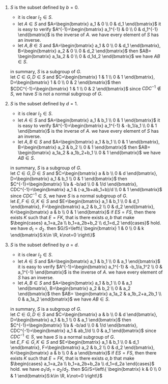 1. $S$ is the subset defined by $b=0$.
   - it is clear $I_2 \in S$.
   - let $A \in S$ and 
   $A=\begin{bmatrix}
   a_1 & 0 \\
   0 & d_1
   \end{bmatrix}$
   it is easy to verify 
   $A^{-1}=\begin{bmatrix}
   a_1^{-1} & 0 \\
   0 & d_1^{-1}
   \end{bmatrix}$
   is the inverse of $A$. we have every element of $S$ has an inverse.
   - let $A,B \in S$ and 
   $A=\begin{bmatrix}
   a_1 & 0 \\
   0 & d_1
   \end{bmatrix},
   B=\begin{bmatrix}
   a_2 & 0 \\
   0 & d_2
   \end{bmatrix}$
   then $AB=
   \begin{bmatrix}
   a_1a_2 & 0 \\
   0 & d_1d_2
   \end{bmatrix}$
   we have $AB\in S$.  

   in summary, $S$ is a subgroup of $G$.  
   let $C \in G, D\in S$ and 
   $C=\begin{bmatrix}
   1 & 1 \\
   0 & 1
   \end{bmatrix},
   D=\begin{bmatrix}
   1 & 0 \\
   0 & 2
   \end{bmatrix}$
   then $CDC^{-1}=\begin{bmatrix}
   1 & 1 \\
   0 & 2
   \end{bmatrix}$
   since $CDC^{-1}\notin S$, we have $S$ is not a normal subgroup of $G$.
2. $S$ is the subset defined by $d=1$.
   - it is clear $I_2 \in S$.
   - let $A \in S$ and 
   $A=\begin{bmatrix}
   a_1 & b_1 \\
   0 & 1
   \end{bmatrix}$
   it is easy to verify 
   $A^{-1}=\begin{bmatrix}
   a_1^{-1} & -b_1/a_1 \\
   0 & 1
   \end{bmatrix}$
   is the inverse of $A$. we have every element of $S$ has an inverse.
   - let $A,B \in S$ and 
   $A=\begin{bmatrix}
   a_1 & b_1 \\
   0 & 1
   \end{bmatrix},
   B=\begin{bmatrix}
   a_2 & b_2 \\
   0 & 1
   \end{bmatrix}$
   then $AB=
   \begin{bmatrix}
   a_1a_2 & a_1b_2+b_1 \\
   0 & 1
   \end{bmatrix}$
   we have $AB\in S$.  

   in summary, $S$ is a subgroup of $G$.  
   let $C \in G, D\in S$ and 
   $C=\begin{bmatrix}
   a & b \\
   0 & d
   \end{bmatrix},
   D=\begin{bmatrix}
   a_1 & b_1 \\
   0 & 1
   \end{bmatrix}$
   then $C^{-1}=\begin{bmatrix}
   1/a & -b/ad \\
   0 & 1/d
   \end{bmatrix},
   CDC^{-1}=\begin{bmatrix}
   a_1 & (-a_1b+ab_1+b)/d \\
   0 & 1
   \end{bmatrix}$
   since $CDC^{-1}\in S$, we have $S$ is a normal subgroup of $G$.  
   let $E,F\in G,K\in S$ and
   $E=\begin{bmatrix}
   a_1 & b_1 \\
   0 & d_1
   \end{bmatrix},
   F=\begin{bmatrix}
   a_2 & b_2 \\
   0 & d_2
   \end{bmatrix},
   K=\begin{bmatrix}
   a & b \\
   0 & 1
   \end{bmatrix}$
   if $ES =FS$, then there exists $K$ such that $E=FK$, that is there exists $a,b$ that make 
   $\begin{cases}
   a_1=a_2a  \\
   b_1=a_2b+b_2   \\
   d_1=d_2 
   \end{cases}$
   hold. we have $d_1=d_2$. then
   $G/S=\left\{
   \begin{bmatrix}
   1 & 0 \\
   0 & k
   \end{bmatrix}S:k\in \R, k\not=0   
   \right\}$
3. $S$ is the subset defined by $a=d$.
   - it is clear $I_2 \in S$.
   - let $A \in S$ and 
   $A=\begin{bmatrix}
   a_1 & b_1 \\
   0 & a_1
   \end{bmatrix}$
   it is easy to verify 
   $A^{-1}=\begin{bmatrix}
   a_1^{-1} & -b_1/a_1^2 \\
   0 & a_1^{-1}
   \end{bmatrix}$
   is the inverse of $A$. we have every element of $S$ has an inverse.
   - let $A,B \in S$ and 
   $A=\begin{bmatrix}
   a_1 & b_1 \\
   0 & a_1
   \end{bmatrix},
   B=\begin{bmatrix}
   a_2 & b_2 \\
   0 & a_2
   \end{bmatrix}$
   then $AB=
   \begin{bmatrix}
   a_1a_2 & a_1b_2+a_2b_1 \\
   0 & a_1a_2
   \end{bmatrix}$
   we have $AB\in S$.  

   in summary, $S$ is a subgroup of $G$.  
   let $C \in G, D\in S$ and 
   $C=\begin{bmatrix}
   a & b \\
   0 & d
   \end{bmatrix},
   D=\begin{bmatrix}
   a_1 & b_1 \\
   0 & a_1
   \end{bmatrix}$
   then $C^{-1}=\begin{bmatrix}
   1/a & -b/ad \\
   0 & 1/d
   \end{bmatrix},
   CDC^{-1}=\begin{bmatrix}
   a_1 & ab_1/d \\
   0 & a_1
   \end{bmatrix}$
   since $CDC^{-1}\in S$, we have $S$ is a normal subgroup of $G$.  
   let $E,F\in G,K\in S$ and
   $E=\begin{bmatrix}
   a_1 & b_1 \\
   0 & d_1
   \end{bmatrix},
   F=\begin{bmatrix}
   a_2 & b_2 \\
   0 & d_2
   \end{bmatrix},
   K=\begin{bmatrix}
   a & b \\
   0 & a
   \end{bmatrix}$
   if $ES =FS$, then there exists $K$ such that $E=FK$, that is there exists $a,b$ that make 
   $\begin{cases}
   a_1=a_2a  \\
   b_1=a_2b+b_2a   \\
   d_1=d_2a 
   \end{cases}$
   hold. we have $a_1/d_1=a_2/d_2$. then
   $G/S=\left\{
   \begin{bmatrix}
   k & 0 \\
   0 & 1
   \end{bmatrix}S:k\in \R, k\not=0   
   \right\}$



   
